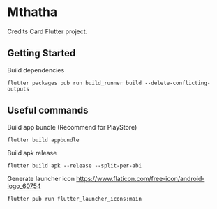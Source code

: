 # Mthatha

Credits Card Flutter project.

## Getting Started
Build dependencies
```
flutter packages pub run build_runner build --delete-conflicting-outputs
```
## Useful commands
Build app bundle (Recommend for PlayStore)
```
flutter build appbundle
```

Build apk release
```
flutter build apk --release --split-per-abi
```

Generate launcher icon
https://www.flaticon.com/free-icon/android-logo_60754
```
flutter pub run flutter_launcher_icons:main
```